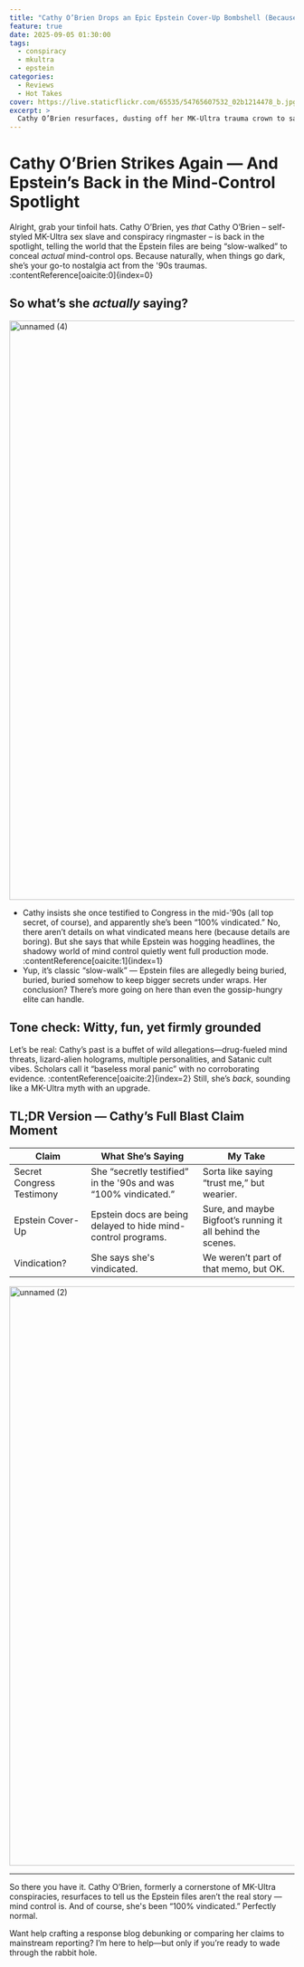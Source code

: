```yaml
---
title: "Cathy O’Brien Drops an Epic Epstein Cover-Up Bombshell (Because Why Not?)"
feature: true
date: 2025-09-05 01:30:00
tags:
  - conspiracy
  - mkultra
  - epstein
categories:
  - Reviews
  - Hot Takes
cover: https://live.staticflickr.com/65535/54765607532_02b1214478_b.jpg
excerpt: >
  Cathy O’Brien resurfaces, dusting off her MK-Ultra trauma crown to say Epstein’s cover-up game went full throttle. Spoiler: she’s still convinced.
---
```


# Cathy O’Brien Strikes Again — And Epstein’s Back in the Mind-Control Spotlight

Alright, grab your tinfoil hats. Cathy O’Brien, yes *that* Cathy O’Brien – self-styled MK-Ultra sex slave and conspiracy ringmaster – is back in the spotlight, telling the world that the Epstein files are being “slow-walked” to conceal *actual* mind-control ops. Because naturally, when things go dark, she’s your go-to nostalgia act from the '90s traumas. :contentReference[oaicite:0]{index=0}

## So what’s she *actually* saying?

<a data-flickr-embed="true" href="https://www.flickr.com/photos/198676341@N04/54765607542/in/dateposted-public/" title="unnamed (4)"><img src="https://live.staticflickr.com/65535/54765607542_61eed0bc41_b.jpg" width="1024" height="1024" alt="unnamed (4)"/></a><script async src="//embedr.flickr.com/assets/client-code.js" charset="utf-8"></script>

- Cathy insists she once testified to Congress in the mid-’90s (all top secret, of course), and apparently she’s been “100% vindicated.” No, there aren’t details on what vindicated means here (because details are boring). But she says that while Epstein was hogging headlines, the shadowy world of mind control quietly went full production mode. :contentReference[oaicite:1]{index=1}
- Yup, it’s classic “slow-walk” — Epstein files are allegedly being buried, buried, buried somehow to keep bigger secrets under wraps. Her conclusion? There’s more going on here than even the gossip-hungry elite can handle.

## Tone check: Witty, fun, yet firmly grounded

Let’s be real: Cathy’s past is a buffet of wild allegations—drug-fueled mind threats, lizard-alien holograms, multiple personalities, and Satanic cult vibes. Scholars call it “baseless moral panic” with no corroborating evidence. :contentReference[oaicite:2]{index=2} Still, she’s *back*, sounding like a MK-Ultra myth with an upgrade.

## TL;DR Version — Cathy’s Full Blast Claim Moment

| Claim | What She’s Saying | My Take |
|-------|-------------------|---------|
| Secret Congress Testimony | She “secretly testified” in the '90s and was “100% vindicated.” | Sorta like saying “trust me,” but wearier. |
| Epstein Cover-Up | Epstein docs are being delayed to hide mind-control programs. | Sure, and maybe Bigfoot’s running it all behind the scenes. |
| Vindication? | She says she's vindicated. | We weren’t part of that memo, but OK. |

<a data-flickr-embed="true" href="https://www.flickr.com/photos/198676341@N04/54766446256/in/dateposted-public/" title="unnamed (2)"><img src="https://live.staticflickr.com/65535/54766446256_ee7cee038e_b.jpg" width="1024" height="1024" alt="unnamed (2)"/></a><script async src="//embedr.flickr.com/assets/client-code.js" charset="utf-8"></script>

---

So there you have it. Cathy O’Brien, formerly a cornerstone of MK-Ultra conspiracies, resurfaces to tell us the Epstein files aren’t the real story — mind control is. And of course, she's been “100% vindicated.” Perfectly normal.

Want help crafting a response blog debunking or comparing her claims to mainstream reporting? I’m here to help—but only if you’re ready to wade through the rabbit hole.

